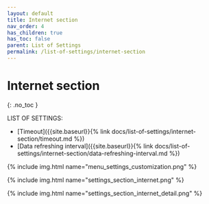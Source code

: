 ```yaml
---
layout: default
title: Internet section
nav_order: 4
has_children: true
has_toc: false
parent: List of Settings
permalink: /list-of-settings/internet-section
---
```


# Internet section
{: .no_toc }

LIST OF SETTINGS:
- [Timeout]({{site.baseurl}}{% link docs/list-of-settings/internet-section/timeout.md %})
- [Data refreshing interval]({{site.baseurl}}{% link docs/list-of-settings/internet-section/data-refreshing-interval.md %})


{% include img.html name="menu_settings_customization.png" %}

{% include img.html name="settings_section_internet.png" %}

{% include img.html name="settings_section_internet_detail.png" %}